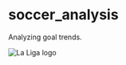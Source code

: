 # soccer_analysis
Analyzing goal trends.

![La Liga logo](https://assets.laliga.com/assets/logos/laliga-v/laliga-v-300x300.jpg)
